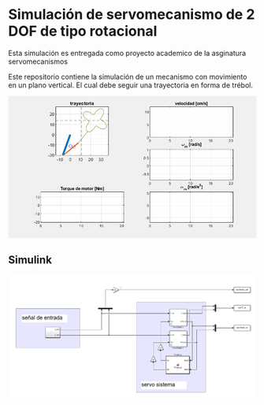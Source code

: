 # Simulación de servomecanismo de 2 DOF de tipo rotacional 

Esta simulación es entregada como proyecto academico de la asginatura servomecanismos 

Este repositorio contiene la simulación de un mecanismo  con movimiento en un plano vertical. El cual debe seguir una trayectoria en forma de trébol.

![Animation](https://raw.githubusercontent.com/jsduenass/PA-servomecanismos/master/Simulation.gif)

## Simulink

![Modelo global ](https://raw.githubusercontent.com/jsduenass/PA-servomecanismos/master/media/simulink_global.png)

